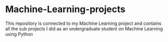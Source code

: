 # Machine-Learning-projects
This repository is connected to my Machine Learning project and contains all the sub projects I did as an undergraduate student on Machine Learning using Python

